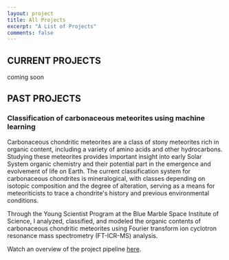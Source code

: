 ```yaml
---
layout: project
title: All Projects
excerpt: "A List of Projects"
comments: false
---
```


## CURRENT PROJECTS

coming soon


## PAST PROJECTS

### Classification of carbonaceous meteorites using machine learning

Carbonaceous chondritic meteorites are a class of stony meteorites rich in organic content, including
a variety of amino acids and other hydrocarbons. Studying these meteorites provides important insight into
early Solar System organic chemistry and their potential part in the emergence and evolvement of life on Earth.
The current classification system for carbonaceous chondrites is mineralogical, with classes depending
on isotopic composition and the degree of alteration, serving as a means for meteoriticists to trace a
chondrite's history and previous environmental conditions.

Through the Young Scientist Program at the Blue Marble Space Institute of Science, I analyzed, classified,
and modeled the organic contents of carbonaceous chondritic meteorites using Fourier transform ion
cyclotron resonance mass spectrometry (FT-ICR-MS) analysis.

Watch an overview of the project pipeline [here](https://www.youtube.com/watch?v=aJNqSEOLlyU&pp=0gcJCcEJAYcqIYzv).
